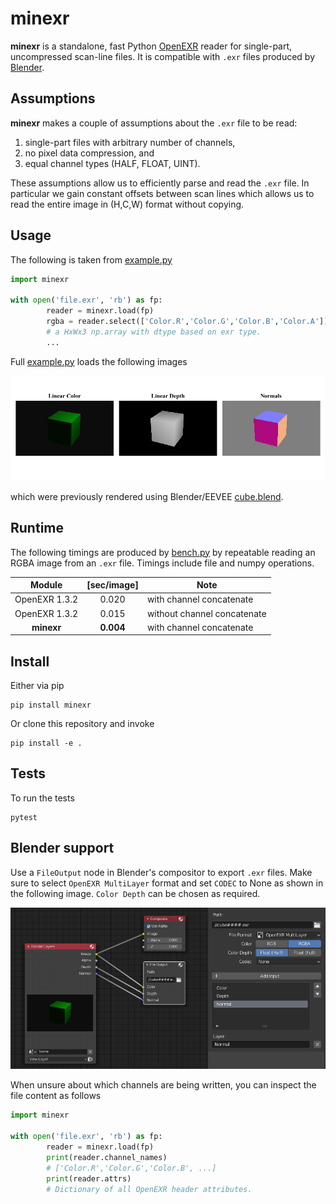 # minexr

**minexr** is a standalone, fast Python [OpenEXR](https://www.openexr.com/) reader for single-part, uncompressed scan-line files. It is compatible with `.exr` files produced by [Blender](http://blender.org).

## Assumptions
**minexr** makes a couple of assumptions about the `.exr` file to be read:
 1. single-part files with arbitrary number of channels,
 1. no pixel data compression, and
 1. equal channel types (HALF, FLOAT, UINT).

These assumptions allow us to efficiently parse and read the `.exr` file. In particular we gain constant offsets between scan lines which allows us to read the entire image in (H,C,W) format without copying.

## Usage
The following is taken from [example.py](./example.py)
```python
import minexr

with open('file.exr', 'rb') as fp:
        reader = minexr.load(fp)
        rgba = reader.select(['Color.R','Color.G','Color.B','Color.A'])
        # a HxWx3 np.array with dtype based on exr type.
        ...
```
Full [example.py](./example.py) loads the following images
<p align="center">
  <img  src="etc/result.png">
</p>

which were previously rendered using Blender/EEVEE [cube.blend](./etc/cube.blend).

## Runtime
The following timings are produced by [bench.py](./bench.py) by repeatable reading an RGBA image from an `.exr` file. Timings include file and numpy operations.

|Module|[sec/image]|Note|
|:----:|:---------:|-------|
|OpenEXR 1.3.2|0.020|with channel concatenate|
|OpenEXR 1.3.2|0.015|without channel concatenate|
|**minexr**|**0.004**|with channel concatenate|

## Install
Either via pip
```
pip install minexr
```
Or clone this repository and invoke
```
pip install -e .
``` 

## Tests
To run the tests
```
pytest
``` 

## Blender support
Use a `FileOutput` node in Blender's compositor to export `.exr` files. Make sure to select `OpenEXR MultiLayer` format and set `CODEC` to None as shown in the following image. `Color Depth` can be chosen as required.
<p align="center">
  <img src="etc/blender_cfg.png" width="600">
</p>
When unsure about which channels are being written, you can inspect the file content as follows

```python
import minexr

with open('file.exr', 'rb') as fp:
        reader = minexr.load(fp)
        print(reader.channel_names)
        # ['Color.R','Color.G','Color.B', ...]
        print(reader.attrs)
        # Dictionary of all OpenEXR header attributes.
```
